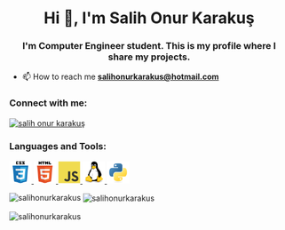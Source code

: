 <h1 align="center">Hi 👋, I'm Salih Onur Karakuş</h1>
<h3 align="center">I'm Computer Engineer student. This is my profile where I share my projects.</h3>

- 📫 How to reach me **salihonurkarakus@hotmail.com**

<h3 align="left">Connect with me:</h3>
<p align="left">
<a href="https://linkedin.com/in/salih-onur-karakuş/" target="blank"><img align="center" src="https://raw.githubusercontent.com/rahuldkjain/github-profile-readme-generator/master/src/images/icons/Social/linked-in-alt.svg" alt="salih onur karakuş" height="30" width="40" /></a>
</p>

<h3 align="left">Languages and Tools:</h3>
<p align="left"> <a href="https://www.w3schools.com/css/" target="_blank" rel="noreferrer"> <img src="https://raw.githubusercontent.com/devicons/devicon/master/icons/css3/css3-original-wordmark.svg" alt="css3" width="40" height="40"/> </a> <a href="https://www.w3.org/html/" target="_blank" rel="noreferrer"> <img src="https://raw.githubusercontent.com/devicons/devicon/master/icons/html5/html5-original-wordmark.svg" alt="html5" width="40" height="40"/> </a> <a href="https://developer.mozilla.org/en-US/docs/Web/JavaScript" target="_blank" rel="noreferrer"> <img src="https://raw.githubusercontent.com/devicons/devicon/master/icons/javascript/javascript-original.svg" alt="javascript" width="40" height="40"/> </a> <a href="https://www.linux.org/" target="_blank" rel="noreferrer"> <img src="https://raw.githubusercontent.com/devicons/devicon/master/icons/linux/linux-original.svg" alt="linux" width="40" height="40"/> </a> <a href="https://www.python.org" target="_blank" rel="noreferrer"> <img src="https://raw.githubusercontent.com/devicons/devicon/master/icons/python/python-original.svg" alt="python" width="40" height="40"/> </a> </p>

<p><img align="left" src="https://github-readme-stats.vercel.app/api/top-langs?username=salihonurkarakus&show_icons=true&theme=dark&locale=en&layout=compact" alt="salihonurkarakus" /></p>

<p>&nbsp;<img align="center" src="https://github-readme-stats.vercel.app/api?username=salihonurkarakus&show_icons=true&theme=dark&locale=en" alt="salihonurkarakus" /></p>

<p><img align="center" src="https://github-readme-streak-stats.herokuapp.com/?user=salihonurkarakus&theme=highcontrast" alt="salihonurkarakus" /></p>
